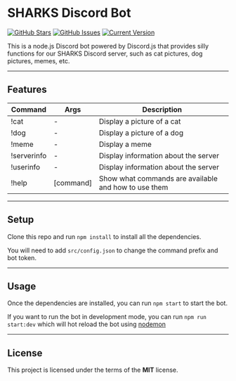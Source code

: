 SHARKS Discord Bot 
============
[![GitHub Stars](https://img.shields.io/github/stars/ColinLeesUK/discord-bot.svg)](https://github.com/IgorAntun/node-chat/stargazers) [![GitHub Issues](https://img.shields.io/github/issues/ColinLeesUK/discord-bot.svg)](https://github.com/IgorAntun/node-chat/issues) [![Current Version](https://img.shields.io/badge/version-1.0.0-green.svg)](https://github.com/IgorAntun/node-chat)

This is a node.js Discord bot powered by Discord.js that provides silly functions for our SHARKS Discord server, such as cat pictures, dog pictures, memes, etc.

---

## Features
Command | Args | Description |
--- | --- | --- |
!cat | - | Display a picture of a cat |
!dog | - | Display a picture of a dog |
!meme | - | Display a meme |
!serverinfo | - | Display information about the server |
!userinfo | - | Display information about the server |
!help | [command] | Show what commands are available and how to use them |

---

## Setup
Clone this repo and run `npm install` to install all the dependencies.

You will need to add `src/config.json` to change the command prefix and bot token.

---

## Usage
Once the dependencies are installed, you can run  `npm start` to start the bot.

If you want to run the bot in development mode, you can run `npm run start:dev` which will hot reload the bot using [nodemon](https://nodemon.io/)

---

## License

This project is licensed under the terms of the **MIT** license.
